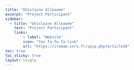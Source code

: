 ```yaml
---
title: "Ghislaine Alleaume"
excerpt: "Project Participant"
sidebar:
  - title: "Ghislaine Alleaume"
    text: "Project Participant"
    links:
        - label: "Website"
        icon: "fas fa-fw fa-link"
        url: "https://iremam.cnrs.fr/spip.php?article20"
toc: true
toc_sticky: true
layout: single
---
```

